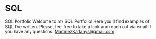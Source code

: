 # SQL
SQL Portfolio
Welcome to my SQL Portfolio! Here you'll find examples of SQL I've written. Please, feel free to take a look and reach out via email if you have any questions:
MartinezKarlanys@gmail.com  
